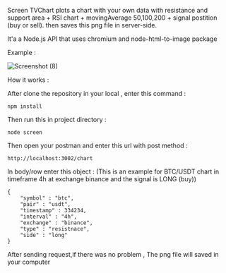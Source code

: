 Screen TVChart plots a chart with your own data with resistance and support area + RSI chart + movingAverage 50,100,200 + signal postition (buy or sell). then saves this png file in server-side.

It'a a Node.js API that uses chromium and node-html-to-image package


Example : 


![Screenshot (8)](https://user-images.githubusercontent.com/78765024/161716446-adceb3ef-f1b3-431b-af16-56f8c6a6a454.png)

How it works : 

After clone the repository in your local , enter this command :

```npm install```

Then run this in project directory : 

``` node screen ```

Then open your postman and enter this url with post method :  

```
http://localhost:3002/chart
```

In body/row enter this object : (This is an example for BTC/USDT chart in timeframe 4h at exchange binance and the signal is LONG (buy))

```
{
    "symbol" : "btc",
    "pair" : "usdt",
    "timestamp" : 334234,
    "interval" : "4h",
    "exchange" : "binance",
    "type" : "resistnace",
    "side" : "long" 
}
```

After sending request,if there was no problem , The png file will saved in your computer 
